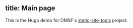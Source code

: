 title: Main page
---
This is the Hugo demo for OMSF's [static-site-tools](https://github.com/omsf/static-site-tools) project.
